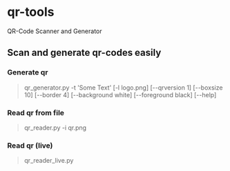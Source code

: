 # qr-tools
QR-Code Scanner and Generator

## Scan and generate qr-codes easily
### Generate qr
>qr_generator.py -t 'Some Text' [-l logo.png] [--qrversion 1] [--boxsize 10] [--border 4] [--background white] [--foreground black] [--help]
>
### Read qr from file
>qr_reader.py -i qr.png
>
### Read qr (live)
>qr_reader_live.py
>
